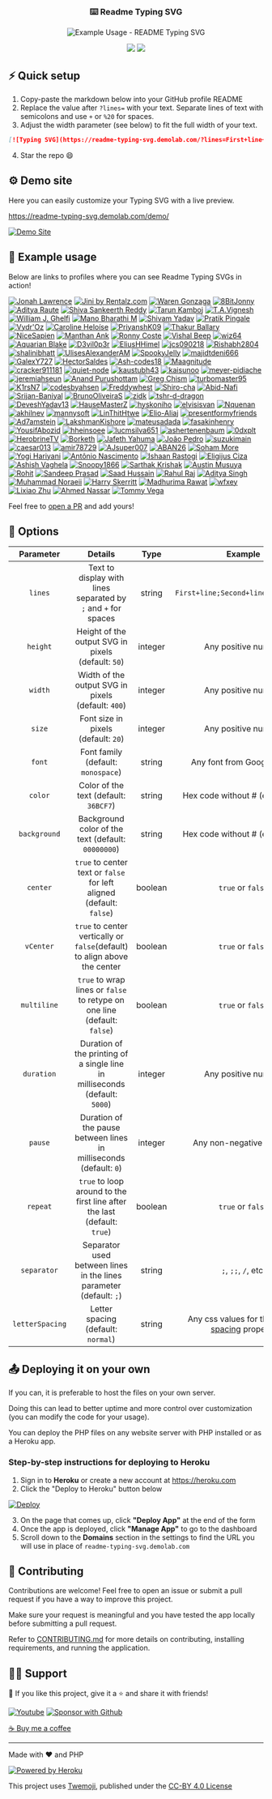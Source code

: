 <!-- markdownlint-disable MD033 MD041 -->
<p align="center">
  <h3 align="center">⌨️ Readme Typing SVG</h3>
</p>

<p align="center">
  <img src="https://readme-typing-svg.demolab.com/?lines=Type+messages+everywhere!;Add+a+bio+to+your+profile!;Add+a+description+to+your+repo!;Make+your+readme+stand+out!&font=Fira%20Code&center=true&width=380&height=50&duration=4000&pause=1000" alt="Example Usage - README Typing SVG">
</p>

<p align="center">
  <a href="https://github.com/search?q=extension%3Amd+%22https+readme+typing+svg%22&type=Code" alt="Users" title="Repo users">
    <img src="https://freshidea.com/jonah/app/github-search-results/readme-typing-svg/index.php"/></a>
  <a href="https://discord.gg/fPrdqh3Zfu" alt="Discord" title="Dev Pro Tips Discussion & Support Server">
    <img src="https://img.shields.io/discord/819650821314052106?color=7289DA&logo=discord&logoColor=white&style=for-the-badge"/></a>
</p>
<!-- markdownlint-enable MD033 -->

## ⚡ Quick setup

1. Copy-paste the markdown below into your GitHub profile README
2. Replace the value after `?lines=` with your text. Separate lines of text with semicolons and use `+` or `%20` for spaces.
3. Adjust the width parameter (see below) to fit the full width of your text.

```md
[![Typing SVG](https://readme-typing-svg.demolab.com/?lines=First+line+of+text;Second+line+of+text)](https://git.io/typing-svg)
```

4. Star the repo 😄

## ⚙ Demo site

Here you can easily customize your Typing SVG with a live preview.

<https://readme-typing-svg.demolab.com/demo/>

[![Demo Site](https://user-images.githubusercontent.com/20955511/183703055-42ec8754-d84c-414f-8132-a02974224aa1.gif "Demo Site")](https://readme-typing-svg.demolab.com/demo/)

## 🚀 Example usage

Below are links to profiles where you can see Readme Typing SVGs in action!

[![Jonah Lawrence](https://github.com/DenverCoder1.png?size=60)](https://github.com/DenverCoder1 "Jonah Lawrence on GitHub")
[![Jini by Rentalz.com](https://i.imgur.com/TtuoKCs.png)](https://jini.rentalz.com/ "Jini by Rentalz.com")
[![Waren Gonzaga](https://github.com/warengonzaga.png?size=60)](https://github.com/warengonzaga "Waren Gonzaga on GitHub")
[![8BitJonny](https://github.com/8BitJonny.png?size=60)](https://github.com/8BitJonny "8BitJonny on GitHub")
[![Aditya Raute](https://github.com/adityaraute.png?size=60)](https://github.com/adityaraute "Aditya Raute on GitHub")
[![Shiva Sankeerth Reddy](https://github.com/ShivaSankeerth.png?size=60)](https://github.com/ShivaSankeerth "Shiva Sankeerth Reddy on GitHub")
[![Tarun Kamboj](https://github.com/Tarun-Kamboj.png?size=60)](https://github.com/Tarun-Kamboj "Tarun Kamboj on GitHub")
[![T.A.Vignesh](https://github.com/tavignesh.png?size=60)](https://github.com/tavignesh "T.A.Vignesh on GitHub")
[![William J. Ghelfi](https://github.com/trumbitta.png?size=60)](https://github.com/trumbitta "William J. Ghelfi on GitHub")
[![Mano Bharathi M](https://i.imgur.com/Audc6L9.png)](https://github.com/ManoBharathi93 "Mano Bharathi M on GitHub")
[![Shivam Yadav](https://github.com/sudoshivam.png?size=60)](https://github.com/sudoshivam "Shivam Yadav on GitHub")
[![Pratik Pingale](https://github.com/PROxZIMA.png?size=60)](https://github.com/PROxZIMA "Pratik Pingale on GitHub")
[![Vydr'Oz](https://github.com/VydrOz.png?size=60)](https://github.com/VydrOz "Vydr'Oz on GitHub")
[![Caroline Heloíse](https://github.com/Carol42.png?size=60)](https://github.com/Carol42 "Caroline Heloíse on GitHub")
[![PriyanshK09](https://github.com/PriyanshK09.png?size=60)](https://github.com/PriyanshK09 "PriyanshK09 on GitHub")
[![Thakur Ballary](https://github.com/thakurballary.png?size=60)](https://github.com/thakurballary "Thakur Ballary on GitHub")
[![NiceSapien](https://github.com/nicesapien.png?size=60)](https://github.com/nicesapien "NiceSapien on GitHub")
[![Manthan Ank](https://github.com/manthanank.png?size=60)](https://github.com/manthanank "Manthan Ank on GitHub")
[![Ronny Coste](https://github.com/lertsoft.png?size=60)](https://github.com/lertsoft "Ronny Coste on GitHub")
[![Vishal Beep](https://github.com/vishal-beep136.png?size=60)](https://github.com/Vishal-beep136 "Vishal Beep on GitHub")
[![wiz64](https://github.com/wiz64.png?size=60)](https://github.com/wiz64 "wiz64 on GitHub")
[![Aquarian Blake](https://github.com/Aquarius-blake.png?size=60)](https://github.com/Aquarius-blake "Aquarian Blake on GitHub")
[![D3vil0p3r](https://github.com/D3vil0p3r.png?size=60)](https://github.com/D3vil0p3r "D3vil0p3r on GitHub")
[![EliusHHimel](https://github.com/EliusHHimel.png?size=60)](https://github.com/EliusHHimel "EliusHHimel on GitHub")
[![jcs090218](https://github.com/jcs090218.png?size=60)](https://github.com/jcs090218 "jcs090218 on GitHub")
[![Rishabh2804](https://github.com/Rishabh2804.png?size=60)](https://github.com/Rishabh2804 "Rishabh2804 on GitHub")
[![shalinibhatt](https://github.com/shalinibhatt.png?size=60)](https://github.com/shalinibhatt "shalinibhatt on GitHub")
[![UlisesAlexanderAM](https://github.com/UlisesAlexanderAM.png?size=60)](https://github.com/UlisesAlexanderAM "UlisesAlexanderAM on GitHub")
[![SpookyJelly](https://github.com/SpookyJelly.png?size=60)](https://github.com/SpookyJelly "SpookyJelly on GitHub")
[![majidtdeni666](https://github.com/majidtdeni666.png?size=60)](https://github.com/majidtdeni666 "majidtdeni666 on GitHub")
[![GalexY727](https://github.com/galexy727.png?size=60)](https://github.com/galexy727 "GalexY727 on GitHub")
[![HectorSaldes](https://github.com/HectorSaldes.png?size=60)](https://github.com/HectorSaldes "HectorSaldes on GitHub")
[![Ash-codes18](https://github.com/Ash-codes18.png?size=60)](https://github.com/Ash-codes18 "Ash-codes18 on GitHub")
[![Maagnitude](https://github.com/Maagnitude.png?size=60)](https://github.com/Maagnitude "Maagnitude on GitHub")
[![cracker911181](https://github.com/cracker911181.png?size=60)](https://github.com/cracker911181 "cracker911181 on GitHub")
[![quiet-node](https://github.com/quiet-node.png?size=60)](https://github.com/quiet-node "quiet-node on GitHub")
[![kaustubh43](https://github.com/kaustubh43.png?size=60)](https://github.com/kaustubh43 "kaustubh43 on GitHub")
[![kaisunoo](https://github.com/kaisunoo.png?size=60)](https://github.com/kaisunoo "kaisunoo on GitHub")
[![meyer-pidiache](https://github.com/meyer-pidiache.png?size=60)](https://github.com/meyer-pidiache "Meyer Pidiache on GitHub")
[![jeremiahseun](https://github.com/jeremiahseun.png?size=60)](https://github.com/jeremiahseun "Jeremiah Erinola on GitHub")
[![Anand Purushottam](https://github.com/creativepurus.png?size=60)](https://github.com/creativepurus "Anand Purushottam 🇮🇳 on GitHub ☕")
[![Greg Chism](https://github.com/Gchism94.png?size=60)](https://github.com/Gchism94 "Greg Chism 🤘 on GitHub")
[![turbomaster95](https://github.com/turbomaster95.png?size=60)](https://github.com/turbomaster95 "turbomaster95 🗿 🇮🇳 on GitHub ☕")
[![K1rsN7](https://github.com/K1rsN7.png?size=60)](https://github.com/K1rsN7 "K1rsN7 on GitHub💪")
[![codesbyahsen](https://github.com/codesbyahsen.png?size=60)](https://github.com/codesbyahsen "AHSEN ALEE on GitHub")
[![Freddywhest](https://github.com/Freddywhest.png?size=60)](https://github.com/Freddywhest "Alfred Nti on GitHub")
[![Shiro-cha](https://github.com/Shiro-cha.png?size=60)](https://github.com/Shiro-cha "Shiro Yukami on Github")
[![Abid-Nafi](https://github.com/MohammedAbidNafi.png?size=60)](https://github.com/MohammedAbidNafi "Abid Nafi on Github")
[![Srijan-Baniyal](https://github.com/Srijan-Baniyal.png?size=60)](https://github.com/Srijan-Baniyal "Srijan Baniyal on Github")
[![BrunoOliveiraS](https://github.com/BrunoOliveiraS.png?size=60)](https://github.com/BrunoOliveiraS "Bruno Oliveira on Github")
[![zidk](https://github.com/zidk.png?size=60)](https://github.com/zidk "Pablo Gonzalez on Github")
[![tshr-d-dragon](https://github.com/tshr-d-dragon.png?size=60)](https://github.com/tshr-d-dragon "Tushar Patil on Github")
[![DeveshYadav13](https://github.com/DeveshYadav13.png?size=60)](https://github.com/DeveshYadav13 "Devesh Yadav on Github")
[![HauseMasterZ](https://github.com/HauseMasterZ.png?size=60)](https://github.com/HauseMasterZ "HauseMaster on Github")
[![hyskoniho](https://github.com/hyskoniho.png?size=60)](https://github.com/hyskoniho "hyskoniho on Github")
[![elvisisvan](https://github.com/elvisisvan.png?size=60)](https://github.com/elvisisvan "elvisisvan on Github")
[![Nquenan](https://github.com/Nquenan.png?size=60)](https://github.com/Nquenan "Nquenan on Github")
[![akhilnev](https://github.com/akhilnev.png?size=60)](https://github.com/akhilnev "Akhilesh Nevatia on Github")
[![mannysoft](https://github.com/mannysoft.png?size=60)](https://github.com/mannysoft "Manny Isles on Github")
[![LinThitHtwe](https://github.com/LinThitHtwe.png?size=60)](https://github.com/LinThitHtwe "LinThitHtwe on Github")
[![Elio-Aliaj](https://github.com/Elio-Aliaj.png?size=60)](https://github.com/Elio-Aliaj "Elio-Aliaj on Github")
[![presentformyfriends](https://github.com/presentformyfriends.png?size=60)](https://github.com/presentformyfriends "presentformyfriends on Github")
[![Ad7amstein](https://github.com/Ad7amstein.png?size=60)](https://github.com/Ad7amstein "Ad7amstein on Github")
[![LakshmanKishore](https://github.com/LakshmanKishore.png?size=60)](https://github.com/LakshmanKishore "LakshmanKishore on Github")
[![mateusadada](https://github.com/mateusadada.png?size=60)](https://github.com/mateusadada "mateusadada on Github")
[![fasakinhenry](https://github.com/fasakinhenry.png?size=60)](https://github.com/fasakinhenry "fasakinhenry on Github")
[![YousifAbozid](https://github.com/YousifAbozid.png?size=60)](https://github.com/YousifAbozid "YousifAbozid on Github")
[![hheinsoee](https://github.com/hheinsoee.png?size=60)](https://github.com/hheinsoee "hheinsoee on Github")
[![lucmsilva651](https://github.com/lucmsilva651.png?size=60)](https://github.com/lucmsilva651 "lucmsilva651 on Github")
[![ashertenenbaum](https://github.com/ashertenenbaum.png?size=60)](https://github.com/ashertenenbaum "ashertenenbaum on Github")
[![0dxplt](https://github.com/0dxplt.png?size=60)](https://github.com/0dxplt "0dxplt on Github")
[![HerobrineTV](https://github.com/HerobrineTV.png?size=60)](https://github.com/HerobrineTV "HerobrineTV on Github")
[![Borketh](https://github.com/Borketh.png?size=60)](https://github.com/Borketh "Borketh on Github")
[![Jafeth Yahuma](https://github.com/Callmeproteus.png?size=60)](https://github.com/Callmeproteus "Callmeproteus on GitHub")
[![João Pedro](https://github.com/JotaP07.png?size=60)](https://github.com/JotaP07 "JP on GitHub")
[![suzukimain](https://github.com/suzukimain.png?size=60)](https://github.com/suzukimain "suzukimain on Github")
[![caesar013](https://github.com/caesar013.png?size=60)](https://github.com/caesar013 "caesar013 on Github")
[![amir78729](https://github.com/amir78729.png?size=60)](https://github.com/amir78729 "Amir on Github")
[![AJsuper007](https://github.com/AJsuper007.png?size=60)](https://github.com/AJsuper007 "AJsuper007 on Github")
[![ABAN26](https://github.com/ABAN26.png?size=60)](https://github.com/ABAN26 "ABAN26 on Github")
[![Soham More](https://github.com/SohamMore100.png?size=60)](https://github.com/SohamMore100 "Soham More on GitHub")
[![Yogi Hariyani](https://github.com/yobro7292.png?size=60)](https://github.com/Yobro7292 "Yogi Hariyani on GitHub")
[![Antônio Nascimento](https://github.com/Ninja1375.png?size=60)](https://github.com/Ninja1375 "Antônio Nascimento on GitHub")
[![Ishaan Rastogi](https://github.com/TridentifyIshaan.png?size=60)](https://github.com/TridentifyIshaan "Tridentify Ishaan on GitHub")
[![Eligijus Ciza](https://github.com/krimmyy.png?size=60)](https://github.com/krimmyy "Eligijus Ciza on GitHub")
[![Ashish Vaghela](https://github.com/Ashish-CodeJourney.png?size=60)](https://github.com/Ashish-CodeJourney "Ashish Vaghela on GitHub")
[![Snoopy1866](https://github.com/Snoopy1866.png?size=60)](https://github.com/Snoopy1866 "Snoopy1866 on GitHub")
[![Sarthak Krishak](https://github.com/SarthakKrishak.png?size=60)](https://github.com/SarthakKrishak "Sarthak Krishak on GitHub")
[![Austin Musuya](https://github.com/AustinMusuya.png?size=60)](https://github.com/AustinMusuya "Austin Musuya on GitHub")
[![Rohit](https://github.com/EngineerRohit01.png?size=60)](https://github.com/EngineerRohit01 "Rohit on GitHub")
[![Sandeep Prasad](https://github.com/Sandeep-Petwal.png?size=60)](https://github.com/sandeep-Petwal "Sandeep Prasad on GitHub")
[![Saad Hussain](https://github.com/saadhusayn.png?size=60)](https://github.com/saadhusayn "Saad Hussain on Github")
[![Rahul Raj](https://github.com/Theglassofdata.png?size=60)](https://github.com/Theglassofdata "Rahul Raj")
[![Aditya Singh](https://github.com/EchoSingh.png?size=60)](https://github.com/EchoSingh "Aditya Singh on Github")
[![Muhammad Noraeii](https://github.com/Muhammad-Noraeii.png?size=60)](https://github.com/Muhammad-Noraeii "Muhammad Noraeii on Github")
[![Harry Skerritt](https://github.com/user-attachments/assets/392d404f-b0af-4fab-b4f7-120a36ffc3f4)](https://github.com/Harry-Skerritt "Harry-Skerritt on Github")
[![Madhurima Rawat](https://github.com/madhurimarawat.png?size=60)](https://github.com/madhurimarawat "Madhurima Rawat on Github")
[![wfxey](https://github.com/wfxey.png?size=60)](https://github.com/wfxey "wfxey on Github")
[![Lixiao Zhu](https://github.com/zhulixiao.png?size=60)](https://github.com/zhulixiao "Lixiao Zhu on Github")
[![Ahmed Nassar](https://github.com/AhmedNassar7.png?size=60)](https://github.com/AhmedNassar7 "Ahmed Nassar on Github")
[![Tommy Vega](https://github.com/tommysvs.png?size=60)](https://github.com/tommysvs "Tommy Vega on Github")

Feel free to [open a PR](https://github.com/DenverCoder1/readme-typing-svg/issues/21#issue-870549556) and add yours!

## 🔧 Options

|    Parameter    |                                   Details                                   |  Type   |                                                      Example                                                      |
| :-------------: | :-------------------------------------------------------------------------: | :-----: | :---------------------------------------------------------------------------------------------------------------: |
|     `lines`     |       Text to display with lines separated by `;` and `+` for spaces        | string  |                                        `First+line;Second+line;Third+line`                                        |
|    `height`     |             Height of the output SVG in pixels (default: `50`)              | integer |                                                Any positive number                                                |
|     `width`     |             Width of the output SVG in pixels (default: `400`)              | integer |                                                Any positive number                                                |
|     `size`      |                     Font size in pixels (default: `20`)                     | integer |                                                Any positive number                                                |
|     `font`      |                     Font family (default: `monospace`)                      | string  |                                            Any font from Google Fonts                                             |
|     `color`     |                    Color of the text (default: `36BCF7`)                    | string  |                                         Hex code without # (eg. `F724A9`)                                         |
|  `background`   |             Background color of the text (default: `00000000`)              | string  |                                         Hex code without # (eg. `FEFF4C`)                                         |
|    `center`     |    `true` to center text or `false` for left aligned (default: `false`)     | boolean |                                                 `true` or `false`                                                 |
|    `vCenter`    |  `true` to center vertically or `false`(default) to align above the center  | boolean |                                                 `true` or `false`                                                 |
|   `multiline`   |  `true` to wrap lines or `false` to retype on one line (default: `false`)   | boolean |                                                 `true` or `false`                                                 |
|   `duration`    | Duration of the printing of a single line in milliseconds (default: `5000`) | integer |                                                Any positive number                                                |
|     `pause`     |     Duration of the pause between lines in milliseconds (default: `0`)      | integer |                                              Any non-negative number                                              |
|    `repeat`     |  `true` to loop around to the first line after the last (default: `true`)   | boolean |                                                 `true` or `false`                                                 |
|   `separator`   |     Separator used between lines in the lines parameter (default: `;`)      | string  |                                               `;`, `;;`, `/`, etc.                                                |
| `letterSpacing` |                     Letter spacing (default: `normal`)                      | string  | Any css values for the [letter-spacing](https://developer.mozilla.org/en-US/docs/Web/CSS/letter-spacing) property |

## 📤 Deploying it on your own

If you can, it is preferable to host the files on your own server.

Doing this can lead to better uptime and more control over customization (you can modify the code for your usage).

You can deploy the PHP files on any website server with PHP installed or as a Heroku app.

### Step-by-step instructions for deploying to Heroku

1. Sign in to **Heroku** or create a new account at <https://heroku.com>
2. Click the "Deploy to Heroku" button below

[![Deploy](https://www.herokucdn.com/deploy/button.svg "Deploy to Heroku")](https://heroku.com/deploy?template=https://github.com/DenverCoder1/readme-typing-svg/tree/main)

3. On the page that comes up, click **"Deploy App"** at the end of the form
4. Once the app is deployed, click **"Manage App"** to go to the dashboard
5. Scroll down to the **Domains** section in the settings to find the URL you will use in place of `readme-typing-svg.demolab.com`

## 🤗 Contributing

Contributions are welcome! Feel free to open an issue or submit a pull request if you have a way to improve this project.

Make sure your request is meaningful and you have tested the app locally before submitting a pull request.

Refer to [CONTRIBUTING.md](/CONTRIBUTING.md) for more details on contributing, installing requirements, and running the application.

## 🙋‍♂️ Support

💙 If you like this project, give it a ⭐ and share it with friends!

<!-- markdownlint-disable MD033 -->
<p align="left">
  <a href="https://www.youtube.com/channel/UCipSxT7a3rn81vGLw9lqRkg?sub_confirmation=1"><img alt="Youtube" title="Youtube" src="https://img.shields.io/badge/-Subscribe-red?style=for-the-badge&logo=youtube&logoColor=white"/></a>
  <a href="https://github.com/sponsors/DenverCoder1"><img alt="Sponsor with Github" title="Sponsor with Github" src="https://img.shields.io/badge/-Sponsor-ea4aaa?style=for-the-badge&logo=github&logoColor=white"/></a>
</p>
<!-- markdownlint-enable MD033 -->

[☕ Buy me a coffee](https://ko-fi.com/jlawrence)

---

Made with ❤️ and PHP

<!-- markdownlint-disable MD033 -->

<a href="https://heroku.com/"><img alt="Powered by Heroku" title="Powered by Heroku" src="https://img.shields.io/badge/-Powered%20by%20Heroku-6567a5?style=for-the-badge&logo=heroku&logoColor=white"/></a>

<!-- markdownlint-enable MD033 -->

This project uses [Twemoji](https://github.com/twitter/twemoji), published under the [CC-BY 4.0 License](https://creativecommons.org/licenses/by/4.0/)
